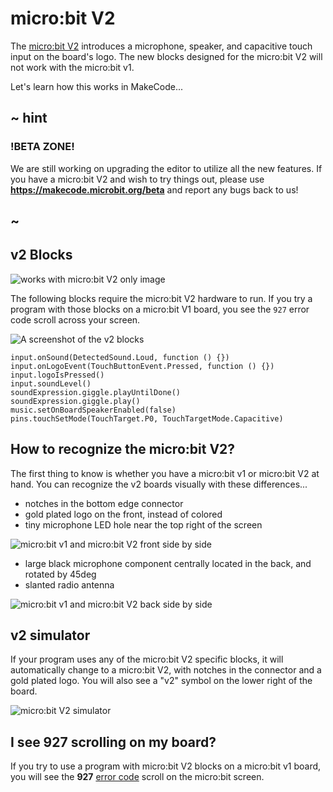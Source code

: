 # micro:bit V2

The [micro:bit V2](https://microbit.org/new-microbit/) introduces a microphone, speaker, and capacitive touch input on the board's logo. The new blocks designed for the micro:bit V2 will not work with the micro:bit v1.

Let's learn how this works in MakeCode...

## ~ hint

### !BETA ZONE!

We are still working on upgrading the editor to utilize all the new features. If you have a micro:bit V2 and wish to try things out, please use **https://makecode.microbit.org/beta** and
report any bugs back to us!

## ~

## v2 Blocks

![works with micro:bit V2 only image](/static/v2/v2-only.png)

The following blocks require the micro:bit V2 hardware to run. If you try a program with those blocks on a micro:bit V1 board, you see the ``927`` error code scroll across your screen.

![A screenshot of the v2 blocks](/static/v2/blocks.png)

```cards
input.onSound(DetectedSound.Loud, function () {})
input.onLogoEvent(TouchButtonEvent.Pressed, function () {})
input.logoIsPressed()
input.soundLevel()
soundExpression.giggle.playUntilDone()
soundExpression.giggle.play()
music.setOnBoardSpeakerEnabled(false)
pins.touchSetMode(TouchTarget.P0, TouchTargetMode.Capacitive)
```

## How to recognize the micro:bit V2?

The first thing to know is whether you have a micro:bit v1 or micro:bit V2 at hand. You can recognize the v2 boards visually with these differences...

* notches in the bottom edge connector
* gold plated logo on the front, instead of colored
* tiny microphone LED hole near the top right of the screen

![micro:bit v1 and micro:bit V2 front side by side](/static/v2/front.jpg)

* large black microphone component centrally located in the back, and rotated by 45deg
* slanted radio antenna

![micro:bit v1 and micro:bit V2 back side by side](/static/v2/back.jpg)

## v2 simulator

If your program uses any of the micro:bit V2 specific blocks, it will automatically change to a micro:bit V2, with notches in the connector and a gold plated logo. You will also see a "v2" symbol on the lower right of the board.

![micro:bit V2 simulator](/static/v2/simulator.png)

## I see 927 scrolling on my board?

If you try to use a program with micro:bit V2 blocks on a micro:bit v1 board, you will see the **927** [error code](/device/error-codes) scroll on the micro:bit screen.

